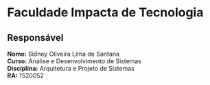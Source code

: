 # **Faculdade Impacta de Tecnologia** #

## **Responsável** ##

**Nome:** Sidney Oliveira Lima de Santana<br>
**Curso:** Análise e Desenvolvimento de Sistemas<br>
**Disciplina:** Arquitetura e Projeto de Sistemas<br>
**RA:** 1520052

